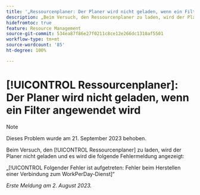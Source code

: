 ```yaml
---
title: '„Ressourcenplaner: Der Planer wird nicht geladen, wenn ein Filter angewendet wird“'
description: „Beim Versuch, den Ressourcenplaner zu laden, wird der Planer nicht geladen und es wird eine Fehlermeldung angezeigt.“
hidefromtoc: true
feature: Resource Management
source-git-commit: 534ea87f86e27f0211c8ce12e266dc1310af5501
workflow-type: tm+mt
source-wordcount: '85'
ht-degree: 100%

---
```



# [!UICONTROL Ressourcenplaner]: Der Planer wird nicht geladen, wenn ein Filter angewendet wird

>[!NOTE]
>
>Dieses Problem wurde am 21. September 2023 behoben.

Beim Versuch, den [!UICONTROL Ressourcenplaner] zu laden, wird der Planer nicht geladen und es wird die folgende Fehlermeldung angezeigt:

„[!UICONTROL Folgender Fehler ist aufgetreten: Fehler beim Herstellen einer Verbindung zum WorkPerDay-Dienst]“

_Erste Meldung am 2. August 2023._

